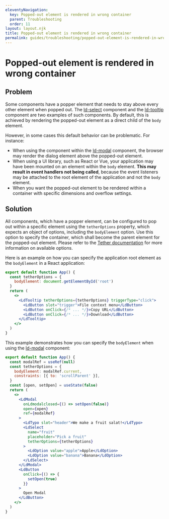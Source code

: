 ```yaml
---
eleventyNavigation:
  key: Popped-out element is rendered in wrong container
  parent: Troubleshooting
  order: 11
layout: layout.njk
title: Popped-out element is rendered in wrong container
permalink: guides/troubleshooting/popped-out-element-is-rendered-in-wrong-container/
---
```


# Popped-out element is rendered in wrong container

## Problem

Some components have a popper element that needs to stay above every other element when popped out. The [ld-select](components/ld-select/) component and the [ld-tooltip](components/ld-tooltip/) component are two examples of such components. By default, this is achieved by rendering the popped-out element as a direct child of the `body` element.

However, in some cases this default behavior can be problematic. For instance:

- When using the component within the [ld-modal](components/ld-modal/) component, the browser may render the dialog element above the popped-out element.
- When using a UI library, such as React or Vue, your application may have been mounted on an element within the `body` element. **This may result in event handlers not being called**, because the event listeners may be attached to the root element of the application and not the `body` element.
- When you want the popped-out element to be rendered within a container with specific dimensions and overflow settings.

## Solution

All components, which have a popper element, can be configured to pop out within a specific element using the `tetherOptions` property, which expects an object of options, including the `bodyElement` option. Use this option to specify the container, which shall become the parent element for the popped-out element. Please refer to the [Tether documentation](https://tetherjs.dev/) for more information on available options.

Here is an example on how you can specify the application root element as the `bodyElement` in a React application:

```jsx
export default function App() {
  const tetherOptions = {
    bodyElement: document.getElementById('root')
  }
  return (
    <>
      <LdTooltip tetherOptions={tetherOptions} triggerType="click">
        <LdButton slot="trigger">File context menu</LdButton>
        <LdButton onClick={/* ... */}>Copy URL</LdButton>
        <LdButton onClick={/* ... */}>Download</LdButton>
      </LdTooltip>
    </>
  )
}
```

This example demonstrates how you can specify the `bodyElement` when using the [ld-modal](components/ld-modal/) component:

```jsx
export default function App() {
  const modalRef = useRef(null)
  const tetherOptions = {
    bodyElement: modalRef.current,
    constraints: [{ to: 'scrollParent' }],
  }
  const [open, setOpen] = useState(false)
  return (
    <>
      <LdModal
        onLdmodalclosed={() => setOpen(false)}
        open={open}
        ref={modalRef}
      >
        <LdTypo slot="header">We make a fruit salat!</LdTypo>
        <LdSelect
          name="fruit"
          placeholder="Pick a fruit"
          tetherOptions={tetherOptions}
        >
          <LdOption value="apple">Apple</LdOption>
          <LdOption value="banana">Banana</LdOption>
        </LdSelect>
      </LdModal>
      <LdButton
        onClick={() => {
          setOpen(true)
        }}
      >
        Open Modal
      </LdButton>
    </>
  )
}
```

<docs-page-nav prev-href="guides/sandbox-applications/" next-title="FAQ" next-href="guides/faq/"></docs-page-nav>